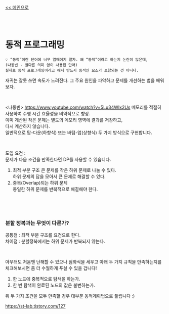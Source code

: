 [<< 메인으로](https://github.com/AtomicLiquors/Algorithm_Wiki_Chb)

&nbsp;  
&nbsp;  
# 동적 프로그래밍 


```
💡 “동적”이란 단어에 너무 얽매이지 말자. 왜 “동적”이라고 하는지 논란이 많은데,  
(나동빈 - 별다른 의미 없이 사용된 단어)
실제로 동적 프로그래밍이라고 해서 반드시 동적인 요소가 포함되는 건 아니다.
```

재귀는 잘못 쓰면 속도가 느려진다.
그 주요 원인을 파악하고 문제를 개선하는 법을 배워보자.

&nbsp;  


<나동빈> https://www.youtube.com/watch?v=5Lu34WIx2Us
메모리를 적절히 사용하여 수행 시간 효율성을 비약적으로 향상.  
이미 계산된 작은 문제는 별도의 메모리 영역에 결과를 저장하고,  
다시 계산하지 않습니다.  
일반적으로 탑-다운(하향식) 또는 바텀-업(상향식) 두 가지 방식으로 구현합니다.


 
&nbsp;
 
도입 요건 :  
문제가 다음 조건을 만족한다면 DP를 사용할 수 있습니다.

1. 최적 부분 구조
큰 문제를 작은 하위 문제로 나눌 수 있다.   
하위 문제의 답을 모아서 큰 문제로 해결할 수 있다.
2. 중복(Overlap)되는 하위 문제  
동일한 하위 문제를 반복적으로 해결해야 한다.  
 
&nbsp;
 

&nbsp;

### 분할 정복과는 무엇이 다른가?
공통점 : 최적 부분 구조를 요건으로 한다.  
차이점 : 분할정복에서는 하위 문제가 반복되지 않는다.
 
&nbsp;
 

아무래도 처음엔 난해할 수 있으나 점화식을 세우고 아래 두 가지 규칙을 만족하는지를 체크해보시면 좀 더 수월하게 푸실 수 있을 겁니다!
1. 한 노드에 중복적으로 탐색을 하는가.
2. 한 번 탐색이 완료된 노드의 값은 불변하는가.

위 두 가지 조건을 모두 만족할 경우 대부분 동적계획법으로 풀립니다 :)

https://st-lab.tistory.com/127


<!--
## 릿코드
동적 프로그래밍은 다음과 같은 문제에 대한 모든 가능한 해결 방법을 체계적으로 탐색합니다.  
- "중첩 하위 문제"로 분해할 수 있는 문제. 원래 문제를 작게 만든 다음, 반복해서 사용할 수 있어야 합니다.
- "최적의 하위 구조 optimal substructure"를 가진 문제. 중첩된 하위 문제의 최적의 솔루션으로부터 원래 문제의 최적의 솔루션을 도출할 수 있습니다.

### 피보나치 수열

If you wanted to find the n^{th}n 
th
피보나치 수열의 n번째 항 F(n)은 F(n−1), F(n−2)라는 작은 문제로 분해될 수 있습니다.

Then, adding the solutions to these subproblems together gives the answer to the original question,   
F(n - 1) + F(n - 2) = F(n)  
F(n−1)+F(n−2)=F(n),   
최적의 하위 구조를 
which means the problem has optimal substructure,   
since a solution F(n)F(n) to the original problem can be formed from the solutions to the subproblems. These subproblems are also overlapping - for example, we would need F(4)F(4) to calculate both F(5)F(5) and F(6)F(6).

These attributes may seem familiar to you. Greedy problems have optimal substructure, but not overlapping subproblems. Divide and conquer algorithms break a problem into subproblems, but these subproblems are not overlapping (which is why DP and divide and conquer are commonly mistaken for one another).

Dynamic programming is a powerful tool because it can break a complex problem into manageable subproblems, avoid unnecessary recalculation of overlapping subproblems, and use the results of those subproblems to solve the initial complex problem. DP not only aids us in solving complex problems, but it also greatly improves the time complexity compared to brute force solutions. For example, the brute force solution for calculating the Fibonacci sequence has exponential time complexity, while the dynamic programming solution will have linear time complexity because it reuses the results of subproblems rather than recalculating the results for previously seen subproblems. The difference in work required by the brute force approach compared to the dynamic programming approach is visually demonstrated on the next page.

-->
